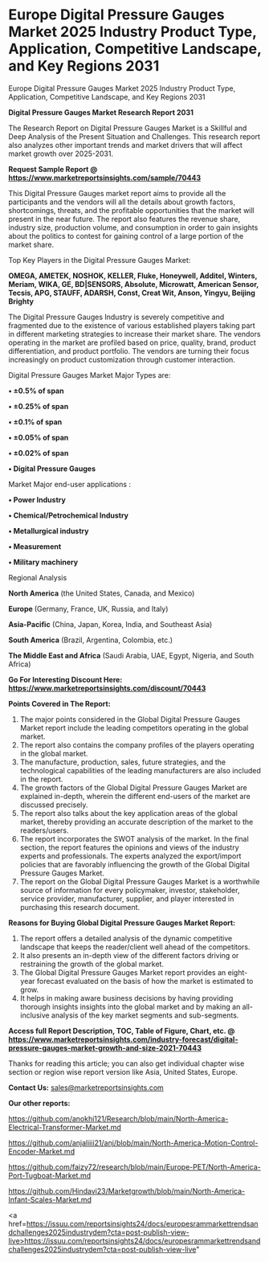 # Europe Digital Pressure Gauges Market 2025 Industry Product Type, Application, Competitive Landscape, and Key Regions 2031
Europe Digital Pressure Gauges Market 2025 Industry Product Type, Application, Competitive Landscape, and Key Regions 2031

<strong>Digital Pressure Gauges Market Research Report 2031</strong>

The Research Report on Digital Pressure Gauges Market is a Skillful and Deep Analysis of the Present Situation and Challenges. This research report also analyzes other important trends and market drivers that will affect market growth over 2025-2031.

<strong>Request Sample Report @ <a href=https://www.marketreportsinsights.com/sample/70443>https://www.marketreportsinsights.com/sample/70443</a></strong>

This Digital Pressure Gauges market report aims to provide all the participants and the vendors will all the details about growth factors, shortcomings, threats, and the profitable opportunities that the market will present in the near future. The report also features the revenue share, industry size, production volume, and consumption in order to gain insights about the politics to contest for gaining control of a large portion of the market share.

Top Key Players in the Digital Pressure Gauges Market:

<strong>OMEGA, AMETEK, NOSHOK, KELLER, Fluke, Honeywell, Additel, Winters, Meriam, WIKA, GE, BD|SENSORS, Absolute, Microwatt, American Sensor, Tecsis, APG, STAUFF, ADARSH, Const, Creat Wit, Anson, Yingyu, Beijing Brighty</strong>

The Digital Pressure Gauges Industry is severely competitive and fragmented due to the existence of various established players taking part in different marketing strategies to increase their market share. The vendors operating in the market are profiled based on price, quality, brand, product differentiation, and product portfolio. The vendors are turning their focus increasingly on product customization through customer interaction.

Digital Pressure Gauges Market Major Types are:

<strong>• ±0.5% of span

• ±0.25% of span

• ±0.1% of span

• ±0.05% of span

• ±0.02% of span

• Digital Pressure Gauges</strong>

Market Major end-user applications :

<strong>• Power Industry

• Chemical/Petrochemical Industry

• Metallurgical industry

• Measurement

• Military machinery</strong>

Regional Analysis

</u><strong><b>North America</b></strong> (the United States, Canada, and Mexico)

<strong><b>Europe </b></strong>(Germany, France, UK, Russia, and Italy)

<strong><b>Asia-Pacific</b></strong> (China, Japan, Korea, India, and Southeast Asia)

<strong><b>South America</b></strong> (Brazil, Argentina, Colombia, etc.)

<strong><b>The Middle East and Africa</b></strong> (Saudi Arabia, UAE, Egypt, Nigeria, and South Africa)

<strong>Go For Interesting Discount Here: <a href=https://www.marketreportsinsights.com/discount/70443>https://www.marketreportsinsights.com/discount/70443</a></strong>

<strong>Points Covered in The Report:</strong>
<ol>
  <li>The major points considered in the Global Digital Pressure Gauges Market report include the leading competitors operating in the global market.</li>
  <li>The report also contains the company profiles of the players operating in the global market.</li>
  <li>The manufacture, production, sales, future strategies, and the technological capabilities of the leading manufacturers are also included in the report.</li>
  <li>The growth factors of the Global Digital Pressure Gauges Market are explained in-depth, wherein the different end-users of the market are discussed precisely.</li>
  <li>The report also talks about the key application areas of the global market, thereby providing an accurate description of the market to the readers/users.</li>
  <li>The report incorporates the SWOT analysis of the market. In the final section, the report features the opinions and views of the industry experts and professionals. The experts analyzed the export/import policies that are favorably influencing the growth of the Global Digital Pressure Gauges Market.</li>
  <li>The report on the Global Digital Pressure Gauges Market is a worthwhile source of information for every policymaker, investor, stakeholder, service provider, manufacturer, supplier, and player interested in purchasing this research document.</li>
</ol>
<strong>Reasons for Buying Global Digital Pressure Gauges Market Report:</strong>

<ol>
  <li>The report offers a detailed analysis of the dynamic competitive landscape that keeps the reader/client well ahead of the competitors.</li>
  <li>It also presents an in-depth view of the different factors driving or restraining the growth of the global market.</li>
  <li>The Global Digital Pressure Gauges Market report provides an eight-year forecast evaluated on the basis of how the market is estimated to grow.</li>
  <li>It helps in making aware business decisions by having providing thorough insights insights into the global market and by making an all-inclusive analysis of the key market segments and sub-segments.</li>
</ol>
<strong>Access full Report Description, TOC, Table of Figure, Chart, etc. @ <a href=https://www.marketreportsinsights.com/industry-forecast/digital-pressure-gauges-market-growth-and-size-2021-70443>https://www.marketreportsinsights.com/industry-forecast/digital-pressure-gauges-market-growth-and-size-2021-70443</a></strong>


Thanks for reading this article; you can also get individual chapter wise section or region wise report version like Asia, United States, Europe.

<strong>Contact Us:</strong>
sales@marketreportsinsights.com

<strong>Our other reports:</strong>

<a href=https://github.com/anokhi121/Research/blob/main/North-America-Electrical-Transformer-Market.md>https://github.com/anokhi121/Research/blob/main/North-America-Electrical-Transformer-Market.md</a>

<a href=https://github.com/anjaliiii21/anj/blob/main/North-America-Motion-Control-Encoder-Market.md>https://github.com/anjaliiii21/anj/blob/main/North-America-Motion-Control-Encoder-Market.md</a>

<a href=https://github.com/faizy72/research/blob/main/Europe-PET/North-America-Port-Tugboat-Market.md>https://github.com/faizy72/research/blob/main/Europe-PET/North-America-Port-Tugboat-Market.md</a>

<a href=https://github.com/Hindavi23/Marketgrowth/blob/main/North-America-Infant-Scales-Market.md>https://github.com/Hindavi23/Marketgrowth/blob/main/North-America-Infant-Scales-Market.md</a>

<a href=https://issuu.com/reportsinsights24/docs/europesrammarkettrendsandchallenges2025industrydem?cta=post-publish-view-live>https://issuu.com/reportsinsights24/docs/europesrammarkettrendsandchallenges2025industrydem?cta=post-publish-view-live</a>"
